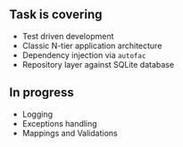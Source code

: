 ## Task is covering

- Test driven development
- Classic N-tier application architecture
- Dependency injection via `autofac`
- Repository layer against SQLite database 

## In progress
- Logging
- Exceptions handling
- Mappings and Validations
